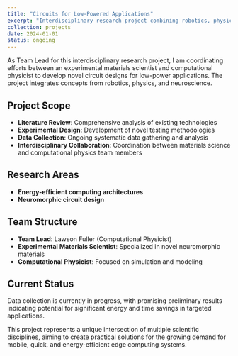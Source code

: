 ```yaml
---
title: "Circuits for Low-Powered Applications"
excerpt: "Interdisciplinary research project combining robotics, physics, and neuroscience to develop energy-efficient circuit designs for low-power applications."
collection: projects
date: 2024-01-01
status: ongoing
---
```


As Team Lead for this interdisciplinary research project, I am coordinating efforts between an experimental materials scientist and computational physicist to develop novel circuit designs for low-power applications. The project integrates concepts from robotics, physics, and neuroscience.

## Project Scope

- **Literature Review**: Comprehensive analysis of existing technologies
- **Experimental Design**: Development of novel testing methodologies
- **Data Collection**: Ongoing systematic data gathering and analysis
- **Interdisciplinary Collaboration**: Coordination between materials science and computational physics team members

## Research Areas

- **Energy-efficient computing architectures**
- **Neuromorphic circuit design**

## Team Structure

- **Team Lead**: Lawson Fuller (Computational Physicist)
- **Experimental Materials Scientist**: Specialized in novel neuromorphic materials
- **Computational Physicist**: Focused on simulation and modeling

## Current Status

Data collection is currently in progress, with promising preliminary results indicating potential for significant energy and time savings in targeted applications.

This project represents a unique intersection of multiple scientific disciplines, aiming to create practical solutions for the growing demand for mobile, quick, and energy-efficient edge computing systems. 